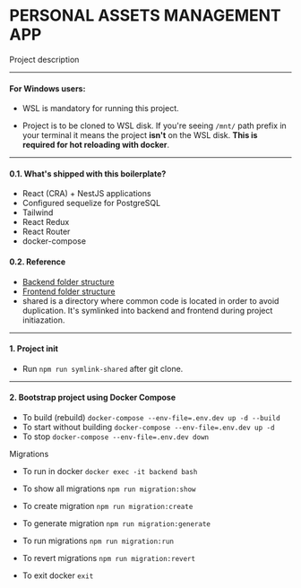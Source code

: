# PERSONAL ASSETS MANAGEMENT APP

Project description

---

#### For Windows users:

- WSL is mandatory for running this project.

- Project is to be cloned to WSL disk.
  If you're seeing `/mnt/` path prefix in your terminal it means the project **isn't** on the WSL disk.
  **This is required for hot reloading with docker**.

---

#### 0.1. What's shipped with this boilerplate?

- React (CRA) + NestJS applications
- Configured sequelize for PostgreSQL
- Tailwind
- React Redux
- React Router
- docker-compose

#### 0.2. Reference

- [Backend folder structure](./docs/backend.md)
- [Frontend folder structure](./docs/frontend.md)
- shared is a directory where common code is located in order to avoid duplication.
  It's symlinked into backend and frontend during project initiazation.

---

#### 1. Project init

- Run `npm run symlink-shared` after git clone.

---

#### 2. Bootstrap project using Docker Compose

- To build (rebuild) `docker-compose --env-file=.env.dev up -d --build`
- To start without building `docker-compose --env-file=.env.dev up -d`
- To stop `docker-compose --env-file=.env.dev down`

Migrations

- To run in docker `docker exec -it backend bash`

- To show all migrations `npm run migration:show`
- To create migration `npm run migration:create`
- To generate migration `npm run migration:generate`
- To run migrations `npm run migration:run`
- To revert migrations `npm run migration:revert`

- To exit docker `exit`
